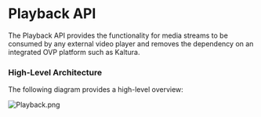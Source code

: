 # Playback API

The Playback API provides the functionality for media streams to be consumed by any external video player and removes the dependency on an integrated OVP platform such as Kaltura.

### High-Level Architecture

The following diagram provides a high-level overview:

![Playback.png]("../assets/images/Playback.png")
